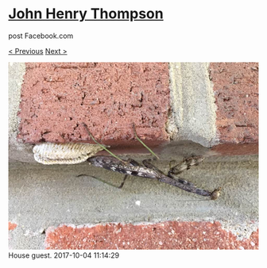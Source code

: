 # [John Henry Thompson](../README.md)
post Facebook.com

[< Previous](2017-10-04-2.md) [Next >](2017-10-03-1.md)

[![](../media/2017-10-04/Timeline-Photos-House-guest.jpg)](../README.md)
House guest.
2017-10-04 11:14:29